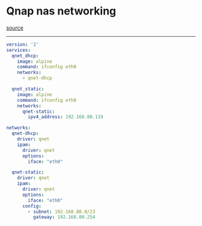 # Qnap nas networking

[source](https://qnap-dev.github.io/container-station-api/qnet.html#docker-compose)
***

```yaml
version: '2'
services:
  qnet_dhcp:
    image: alpine
    command: ifconfig eth0
    networks:
      - qnet-dhcp

  qnet_static:
    image: alpine
    command: ifconfig eth0
    networks:
      qnet-static:
        ipv4_address: 192.168.80.119

networks:
  qnet-dhcp:
    driver: qnet
    ipam:
      driver: qnet
      options:
        iface: "eth0"

  qnet-static:
    driver: qnet
    ipam:
      driver: qnet
      options:
        iface: "eth0"
      config:
        - subnet: 192.168.80.0/23
          gateway: 192.168.80.254
```